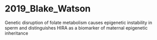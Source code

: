 # 2019_Blake_Watson
Genetic disruption of folate metabolism causes epigenetic instability in sperm and distinguishes HIRA as a biomarker of maternal epigenetic inheritance
